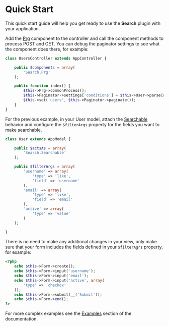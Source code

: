 Quick Start
===========

This quick start guide will help you get ready to use the **Search** plugin with your application.

Add the [Prg](../../Controller/Component/PrgComponent.php) component to the controller and call the component methods to process POST and GET. You can debug the paginator settings to see what the component does there, for example:

```php
class UsersController extends AppController {

	public $components = array(
		'Search.Prg'
	);

	public function index() {
		$this->Prg->commonProcess();
		$this->Paginator->settings['conditions'] = $this->User->parseCriteria($this->Prg->parsedParams());
		$this->set('users', $this->Paginator->paginate());
	}
}
```

For the previous example, in your User model, attach the [Searchable](../../Model/Behavior/SearchableBehavior.php) behavior and configure the ```$filterArgs``` property for the fields you want to make searchable.

```php
class User extends AppModel {

	public $actsAs = array(
		'Search.Searchable'
	);

	public $filterArgs = array(
		'username' => array(
			'type' => 'like',
			'field' => 'username'
		),
		'email' => array(
			'type' => 'like',
			'field' => 'email'
		),
		'active' => array(
			'type' => 'value'
		)
	);

}
```

There is no need to make any additional changes in your view, only make sure that your form includes the fields defined in your ```$filterAgrs``` property, for example:

```php
<?php
	echo $this->Form->create();
	echo $this->Form->input('username');
	echo $this->Form->input('email');
	echo $this->Form->input('active', array(
		'type' => 'checkox'
	));
	echo $this->Form->submit(__('Submit'));
	echo $this->Form->end();
?>
```

For more complex examples see the [Examples](../Documentation/Examples.md) section of the documentation.
